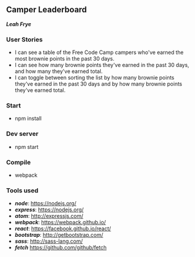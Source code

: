## Camper Leaderboard

***Leah Frye***

### User Stories

+ I can see a table of the Free Code Camp campers who've earned the most brownie points in the past 30 days.
+ I can see how many brownie points they've earned in the past 30 days, and how many they've earned total.
+ I can toggle between sorting the list by how many brownie points they've earned in the past 30 days and by how many brownie points they've earned total.

### Start

+ npm install

### Dev server

+ npm start

### Compile

+ webpack

### Tools used

+ ***node***: https://nodejs.org/
+ ***express***: https://nodejs.org/
+ ***atom***: http://expressjs.com/
+ ***webpack***: https://webpack.github.io/
+ ***react***: https://facebook.github.io/react/
+ ***bootstrap***: http://getbootstrap.com/
+ ***sass***: http://sass-lang.com/
+ ***fetch*** https://github.com/github/fetch
